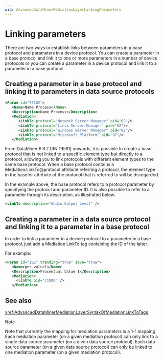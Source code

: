 ```yaml
---
uid: AdvancedDataMinerMediationLayerLinkingParameters
---
```


# Linking parameters

There are two ways to establish links between parameters in a base protocol and parameters in a device protocol. You can create a parameter in a base protocol and link it to one or more parameters in a number of device protocols or you can create a parameter in a device protocol and link it to a parameter in a base protocol.

## Creating a parameter in a base protocol and linking it to parameters in data source protocols

```xml
<Param id="73102">
   <Name>Name Process</Name>
   <Description>Name Process</Description>
   <Mediation>
      <LinkTo protocol="Network Server Manager" pid="82"/>
      <LinkTo protocol="Linux Server Manager" pid="82"/>
      <LinkTo protocol="windows Server Manager" pid="82"/>
      <LinkTo protocol="Microsoft Platform" pid="97"/>
   </Mediation>
```

From DataMiner 9.6.2 (RN 19591) onwards, it is possible to create a base protocol that is not linked to a specific element type but directly to a protocol, allowing you to link protocols with different element types to the same base protocol. When a base protocol contains a Mediation.LinkTo@protocol attribute referring a protocol, the element type in the basefor attribute of the protocol that is referred to will be disregarded.

In the example above, the base protocol refers to a protocol parameter by specifying the protocol and parameter ID. It is also possible to refer to a parameter through its description, as illustrated below.

```xml
<LinkTo description="Audio Output Level" />
```

## Creating a parameter in a data source protocol and linking it to a parameter in a base protocol

In order to link a parameter in a device protocol to a parameter in a base protocol, just add a Mediation.LinkTo tag containing the ID of the latter.

For example:

```xml
<Param id="101" trending="true" save="true">
   <Name>pct_value1</Name>
   <Description>Procentual Value 1</Description>
   <Mediation>
     <LinkTo pid="71000" />
   </Mediation>
```

## See also

<xref:AdvancedDataMinerMediationLayerSyntaxOfMediationLinkToTags>

> [!NOTE]
> Note that currently the mapping for mediation parameters is a 1-1 mapping. Each mediation parameter (on a given mediation protocol) can only link to a single data source parameter (on a given data source protocol). Each data source parameter (on a given data source protocol) can only be linked to one mediation parameter (on a given mediation protocol).
